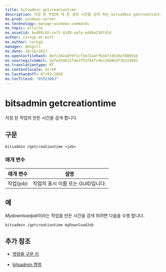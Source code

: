 ```yaml
---
title: bitsadmin getcreationtime
description: 지정 된 작업에 대 한 생성 시간을 검색 하는 bitsadmin getcreationtime 명령에 대 한 참조 문서입니다.
ms.prod: windows-server
ms.technology: manage-windows-commands
ms.topic: article
ms.assetid: be409cb5-ce72-41d9-aafa-edd4e230fd14
author: coreyp-at-msft
ms.author: coreyp
manager: dongill
ms.date: 10/16/2017
ms.openlocfilehash: 0efc3d2a0f0f2cf3e72a4ff634733b16ef80055d
ms.sourcegitcommit: 2afed2461574a3f53f84fc9ec28d86df3b335685
ms.translationtype: MT
ms.contentlocale: ko-KR
ms.lasthandoff: 07/02/2020
ms.locfileid: "85923083"
---
```

# <a name="bitsadmin-getcreationtime"></a>bitsadmin getcreationtime

지정 된 작업의 만든 시간을 검색 합니다.

## <a name="syntax"></a>구문

```
bitsadmin /getcreationtime <job>
```

### <a name="parameters"></a>매개 변수

| 매개 변수 | 설명 |
| -------------- | -------------- |
| 작업(job) | 작업의 표시 이름 또는 GUID입니다. |

## <a name="examples"></a>예

*Mydownloadjob*이라는 작업을 만든 시간을 검색 하려면 다음을 수행 합니다.

```
bitsadmin /getcreationtime myDownloadJob
```

## <a name="additional-references"></a>추가 참조

- [명령줄 구문 키](command-line-syntax-key.md)

- [bitsadmin 명령](bitsadmin.md)
